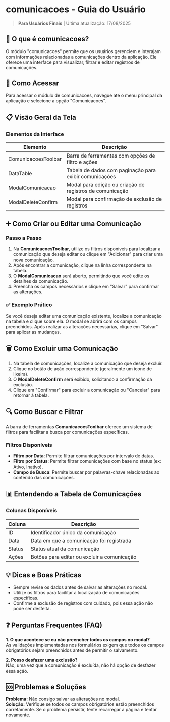 # comunicacoes - Guia do Usuário

> **Para Usuários Finais** | Última atualização: 17/08/2025

## 📢 O que é comunicacoes?

O módulo "comunicacoes" permite que os usuários gerenciem e interajam com informações relacionadas a comunicações dentro da aplicação. Ele oferece uma interface para visualizar, filtrar e editar registros de comunicações.

## 🚀 Como Acessar

Para acessar o módulo de comunicacoes, navegue até o menu principal da aplicação e selecione a opção "Comunicacoes".

## 📋 Visão Geral da Tela

### **Elementos da Interface**

| Elemento                | Descrição                                      |
|-------------------------|------------------------------------------------|
| ComunicacoesToolbar      | Barra de ferramentas com opções de filtro e ações |
| DataTable               | Tabela de dados com paginação para exibir comunicações |
| ModalComunicacao        | Modal para edição ou criação de registros de comunicação |
| ModalDeleteConfirm      | Modal para confirmação de exclusão de registros |

## ➕ Como Criar ou Editar uma Comunicação

### **Passo a Passo**

1. Na **ComunicacoesToolbar**, utilize os filtros disponíveis para localizar a comunicação que deseja editar ou clique em "Adicionar" para criar uma nova comunicação.
2. Após encontrar a comunicação, clique na linha correspondente na tabela.
3. O **ModalComunicacao** será aberto, permitindo que você edite os detalhes da comunicação.
4. Preencha os campos necessários e clique em "Salvar" para confirmar as alterações.

### **✅ Exemplo Prático**

Se você deseja editar uma comunicação existente, localize a comunicação na tabela e clique sobre ela. O modal se abrirá com os campos preenchidos. Após realizar as alterações necessárias, clique em "Salvar" para aplicar as mudanças.

## 🗑️ Como Excluir uma Comunicação

1. Na tabela de comunicações, localize a comunicação que deseja excluir.
2. Clique no botão de ação correspondente (geralmente um ícone de lixeira).
3. O **ModalDeleteConfirm** será exibido, solicitando a confirmação da exclusão.
4. Clique em "Confirmar" para excluir a comunicação ou "Cancelar" para retornar à tabela.

## 🔍 Como Buscar e Filtrar

A barra de ferramentas **ComunicacoesToolbar** oferece um sistema de filtros para facilitar a busca por comunicações específicas.

### **Filtros Disponíveis**

- **Filtro por Data**: Permite filtrar comunicações por intervalo de datas.
- **Filtro por Status**: Permite filtrar comunicações com base no status (ex: Ativo, Inativo).
- **Campo de Busca**: Permite buscar por palavras-chave relacionadas ao conteúdo das comunicações.

## 📊 Entendendo a Tabela de Comunicações

### **Colunas Disponíveis**

| Coluna           | Descrição                                      |
|------------------|------------------------------------------------|
| ID               | Identificador único da comunicação              |
| Data             | Data em que a comunicação foi registrada       |
| Status           | Status atual da comunicação                     |
| Ações            | Botões para editar ou excluir a comunicação    |

## 💡 Dicas e Boas Práticas

- Sempre revise os dados antes de salvar as alterações no modal.
- Utilize os filtros para facilitar a localização de comunicações específicas.
- Confirme a exclusão de registros com cuidado, pois essa ação não pode ser desfeita.

## ❓ Perguntas Frequentes (FAQ)

**1. O que acontece se eu não preencher todos os campos no modal?**  
As validações implementadas nos formulários exigem que todos os campos obrigatórios sejam preenchidos antes de permitir o salvamento.

**2. Posso desfazer uma exclusão?**  
Não, uma vez que a comunicação é excluída, não há opção de desfazer essa ação.

## 🆘 Problemas e Soluções

**Problema:** Não consigo salvar as alterações no modal.  
**Solução:** Verifique se todos os campos obrigatórios estão preenchidos corretamente. Se o problema persistir, tente recarregar a página e tentar novamente.